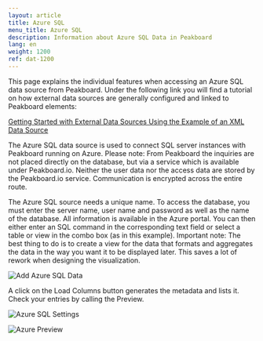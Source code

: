 ```yaml
---
layout: article
title: Azure SQL
menu_title: Azure SQL
description: Information about Azure SQL Data in Peakboard
lang: en
weight: 1200
ref: dat-1200
---
```

This page explains the individual features when accessing an Azure SQL data source from Peakboard. Under the following link you will find a tutorial on how external data sources are generally configured and linked to Peakboard elements:

[Getting Started with External Data Sources Using the Example of an XML Data Source](/tutorials/03-en-xml-data.html)

The Azure SQL data source is used to connect SQL server instances with Peakboard running on Azure. Please note: From Peakboard the inquiries are not placed directly on the database, but via a service which is available under Peakboard.io. Neither the user data nor the access data are stored by the Peakboard.io service. Communication is encrypted across the entire route.

The Azure SQL source needs a unique name. To access the database, you must enter the server name, user name and password as well as the name of the database. All information is available in the Azure portal. You can then either enter an SQL command in the corresponding text field or select a table or view in the combo box (as in this example). Important note: The best thing to do is to create a view for the data that formats and aggregates the data in the way you want it to be displayed later. This saves a lot of rework when designing the visualization.

![Add Azure SQL Data](/assets/images/data-sources/azure/add-azure-sql-data.png)

A click on the Load Columns button generates the metadata and lists it. Check your entries by calling the Preview.

![Azure SQL Settings](/assets/images/data-sources/azure/azure-sql-settings.png)


![Azure Preview](/assets/images/data-sources/azure/azure-preview.png)
